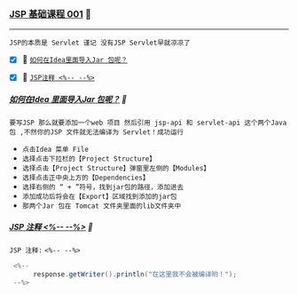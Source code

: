 ### [JSP 基础课程 001](#top) <b id="top"></b> :maple_leaf:

----
`JSP的本质是 Servlet 谨记 没有JSP Servlet早就凉凉了`

- [x] :maple_leaf: [`如何在Idea里面导入Jar 包呢？`](#notice)
- [x] :maple_leaf: [`JSP注释 <%-- --%>`](#note)


##### [如何在Idea 里面导入Jar 包呢？](#top)  :maple_leaf: <b id="notice"></b> 
`要写JSP 那么就要添加一个web 项目 然后引用 jsp-api 和 servlet-api 这个两个Java包 ,不然你的JSP 文件就无法编译为 Servlet！成功运行`
* `点击Idea 菜单 File`
* `选择点击下拉栏的【Project Structure】`
* `选择点击【Project Structure】弹窗里左侧的【Modules】`
* `选择点击正中央上方的【Dependencies】`
* `选择右侧的 “ + ”符号，找到jar包的路径，添加进去`
* `添加成功后将会在【Export】区域找到添加的jar包  `
* `那两个Jar 包在 Tomcat 文件夹里面的lib文件夹中`

##### [JSP 注释 <%-- --%>](#top)  :maple_leaf: <b id="note"></b> 
`JSP 注释:` `<%-- --%>`
```c#
 <%--
      response.getWriter().println("在这里我不会被编译哟！");
 --%>
```
